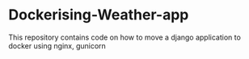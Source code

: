 # Dockerising-Weather-app
This repository contains code on how to move a django application to docker using nginx, gunicorn
